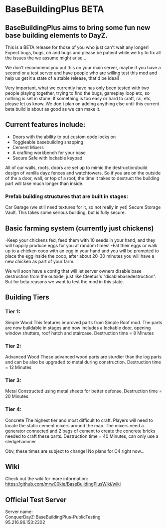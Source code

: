 # BaseBuildingPlus BETA

## BaseBuildingPlus aims to bring some fun new base building elements to DayZ.

This is a BETA release for those of you who just can't wait any longer! Expect bugs, bugs, oh and bugs and please be patient while we try to fix all the issues the we assume might arise... 

We don't recommend you put this on your main server, maybe if you have a second or a test server and have people who are willing test this mod and help us get it a state of a stable release, that'd be ideal! 

Very important, what we currently have has only been tested with two people playing together, trying to find the bugs, gameplay loop etc, so nothing is set in stone. If something is too easy or hard to craft, rai, etc, please let us know. We don't plan on adding anything else until this current beta build is about as good as we can make it.


## Current features include:
* Doors with the ability to put custom code locks on
* Toggleable basebuilding snapping
* Cement Mixers
* A crafting workbench for your base
* Secure Safe with lockable keypad

All of our walls, roofs, doors are set up to mimic the destruction/build design of vanilla dayz fences and watchtowers. So if you are on the outside of the a door, wall, or top of a roof, the time it takes to 
destruct the building part will take much longer than inside.

### Prefab building structures that are built in stages:
Car Garage (we still need textures for it, so not really in yet)
Secure Storage Vault. This takes some serious building, but is fully secure.

## Basic farming system (currently just chickens)
-Keep your chickens fed, feed them with 10 seeds in your hand, and they will happily produce eggs for you at random times!
-Eat their eggs or walk up to a chicken coop with an egg in your hand and you will be prompted to place the egg inside the coop, after about 20-30 minutes you will have a new chicken as part of your farm.

We will soon have a config that will let server owners disable base destruction from the outside, just like Cleetus's "disablebasedestruction". But for beta reasons we want to test the mod in this state.

## Building Tiers
### Tier 1:
Simple Wood
This features improved parts from Simple Roof mod. The parts are now buildable in stages and now includes a lockable door, opening window shutters, roof hatch and staircase.
Destruction time = 8 Minutes
### Tier 2:
Advanced Wood
These advanced wood parts are sturdier than the log parts and can be also be upgraded to metal during construction.
Destruction time = 12 Minutes
### Tier 3:
Metal
Constructed using metal sheets for better defense.
Destruction time = 20 Minutes
### Tier 4:
Concrete
The highest tier and most difficult to craft. Players will need to locate the static cement mixers around the map. The mixers need a generator connected and 2 bags of cement to create the concrete bricks needed to craft these parts.
Destruction time = 40 Minutes, can only use a sledgehammer

Obv, these times are subject to change!
No plans for C4 right now...

## Wiki
Check out the wiki for more information:
https://github.com/mrw00kie/BaseBuildingPlusWiki/wiki

## Official Test Server
Server name:  
ConquerDayZ-BaseBuildingPlus-PublicTesting  
95.216.96.153:2302  
